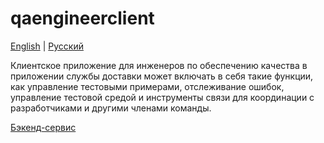 # qaengineerclient

[English](qaengineerclient.md) | [Русский](qaengineerclient.ru.md)

Клиентское приложение для инженеров по обеспечению качества в приложении службы доставки может включать в себя такие функции, как управление тестовыми примерами, отслеживание ошибок, управление тестовой средой и инструменты связи для координации с разработчиками и другими членами команды.

[Бэкенд-сервис](../backend/qaengineerbackend.ru.md)

